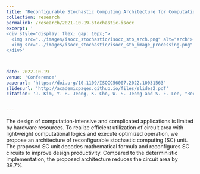 ```yaml
---
title: "Reconfigurable Stochastic Computing Architecture for Computationally Intensive Applications"
collection: research 
permalink: /research/2021-10-19-stochastic-isocc
excerpt: '
<div style="display: flex; gap: 10px;">
  <img src="../images/isocc_stochastic/isocc_sto_arch.png" alt="arch">
  <img src="../images/isocc_stochastic/isocc_sto_image_processing.png" alt="board">
</div>'



date: 2022-10-19
venue: 'Conference'
paperurl: 'https://doi.org/10.1109/ISOCC56007.2022.10031563'
slidesurl: 'http://academicpages.github.io/files/slides2.pdf'
citation: 'J. Kim, Y. R. Jeong, K. Cho, W. S. Jeong and S. E. Lee, "Reconfigurable Stochastic Computing Architecture for Computationally Intensive Applications," 2022 19th International SoC Design Conference (ISOCC), Gangneung-si, Korea, Republic of, 2022, pp. 61-62.'


---
```

The design of computation-intensive and complicated applications is limited by hardware resources. To realize efficient utilization of circuit area with lightweight computational logics and execute optimized operation, we propose an architecture of reconfigurable stochastic computing (SC) unit. The proposed SC unit decodes mathematical formula and reconfigures SC circuits to improve design productivity. Compared to the deterministic implementation, the proposed architecture reduces the circuit area by 39.7%.
